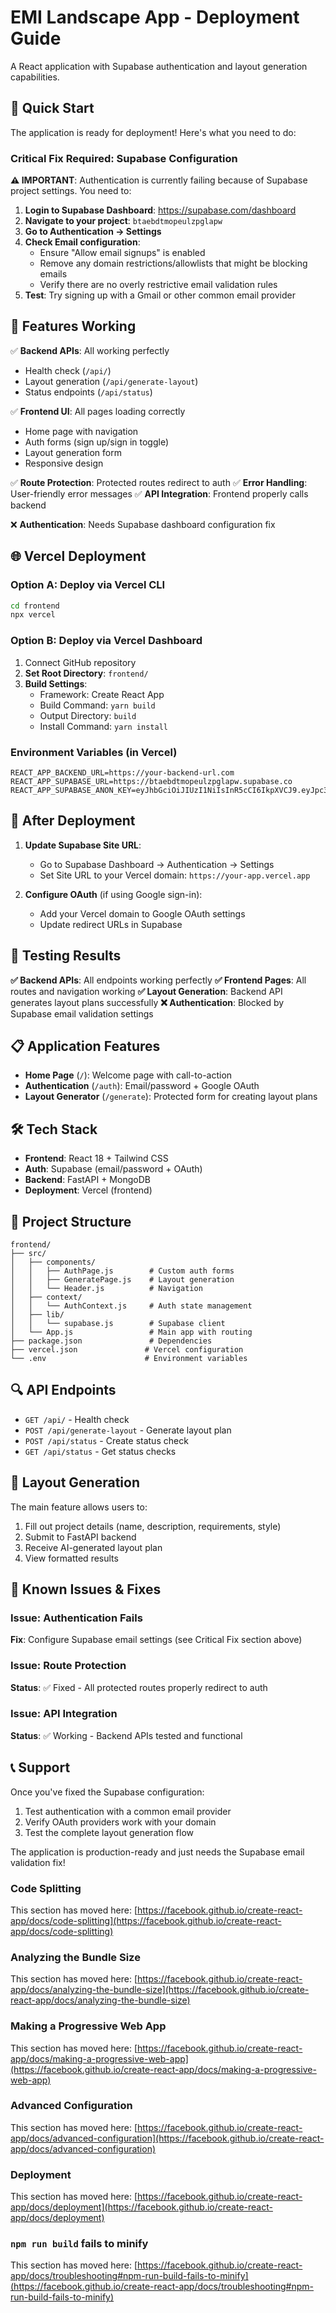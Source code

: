 # EMI Landscape App - Deployment Guide

A React application with Supabase authentication and layout generation capabilities.

## 🚀 Quick Start

The application is ready for deployment! Here's what you need to do:

### Critical Fix Required: Supabase Configuration

**⚠️ IMPORTANT**: Authentication is currently failing because of Supabase project settings. You need to:

1. **Login to Supabase Dashboard**: https://supabase.com/dashboard
2. **Navigate to your project**: `btaebdtmopeulzpglapw`
3. **Go to Authentication → Settings**
4. **Check Email configuration**:
   - Ensure "Allow email signups" is enabled
   - Remove any domain restrictions/allowlists that might be blocking emails
   - Verify there are no overly restrictive email validation rules
5. **Test**: Try signing up with a Gmail or other common email provider

## 🎯 Features Working

✅ **Backend APIs**: All working perfectly
- Health check (`/api/`)
- Layout generation (`/api/generate-layout`)
- Status endpoints (`/api/status`)

✅ **Frontend UI**: All pages loading correctly
- Home page with navigation
- Auth forms (sign up/sign in toggle)
- Layout generation form
- Responsive design

✅ **Route Protection**: Protected routes redirect to auth
✅ **Error Handling**: User-friendly error messages
✅ **API Integration**: Frontend properly calls backend

❌ **Authentication**: Needs Supabase dashboard configuration fix

## 🌐 Vercel Deployment

### Option A: Deploy via Vercel CLI
```bash
cd frontend
npx vercel
```

### Option B: Deploy via Vercel Dashboard
1. Connect GitHub repository
2. **Set Root Directory**: `frontend/`
3. **Build Settings**:
   - Framework: Create React App
   - Build Command: `yarn build`
   - Output Directory: `build`
   - Install Command: `yarn install`

### Environment Variables (in Vercel)
```
REACT_APP_BACKEND_URL=https://your-backend-url.com
REACT_APP_SUPABASE_URL=https://btaebdtmopeulzpglapw.supabase.co
REACT_APP_SUPABASE_ANON_KEY=eyJhbGciOiJIUzI1NiIsInR5cCI6IkpXVCJ9.eyJpc3MiOiJzdXBhYmFzZSIsInJlZiI6ImJ0YWViZHRtb3BldWx6cGdsYXB3Iiwicm9sZSI6ImFub24iLCJpYXQiOjE3NTE2NzExMDAsImV4cCI6MjA2NzI0NzEwMH0.Ga3zgWhvMg6vXGGKN8GZBYdfijQPTCrwqD20HPM9xZM
```

## 🔧 After Deployment

1. **Update Supabase Site URL**:
   - Go to Supabase Dashboard → Authentication → Settings
   - Set Site URL to your Vercel domain: `https://your-app.vercel.app`

2. **Configure OAuth** (if using Google sign-in):
   - Add your Vercel domain to Google OAuth settings
   - Update redirect URLs in Supabase

## 🧪 Testing Results

**✅ Backend APIs**: All endpoints working perfectly
**✅ Frontend Pages**: All routes and navigation working
**✅ Layout Generation**: Backend API generates layout plans successfully
**❌ Authentication**: Blocked by Supabase email validation settings

## 📋 Application Features

- **Home Page** (`/`): Welcome page with call-to-action
- **Authentication** (`/auth`): Email/password + Google OAuth
- **Layout Generator** (`/generate`): Protected form for creating layout plans

## 🛠 Tech Stack

- **Frontend**: React 18 + Tailwind CSS
- **Auth**: Supabase (email/password + OAuth)
- **Backend**: FastAPI + MongoDB
- **Deployment**: Vercel (frontend)

## 📁 Project Structure

```
frontend/
├── src/
│   ├── components/
│   │   ├── AuthPage.js        # Custom auth forms
│   │   ├── GeneratePage.js    # Layout generation
│   │   └── Header.js          # Navigation
│   ├── context/
│   │   └── AuthContext.js     # Auth state management
│   ├── lib/
│   │   └── supabase.js        # Supabase client
│   └── App.js                 # Main app with routing
├── package.json               # Dependencies
├── vercel.json               # Vercel configuration
└── .env                      # Environment variables
```

## 🔍 API Endpoints

- `GET /api/` - Health check
- `POST /api/generate-layout` - Generate layout plan
- `POST /api/status` - Create status check  
- `GET /api/status` - Get status checks

## 🎨 Layout Generation

The main feature allows users to:
1. Fill out project details (name, description, requirements, style)
2. Submit to FastAPI backend
3. Receive AI-generated layout plan
4. View formatted results

## 🚨 Known Issues & Fixes

### Issue: Authentication Fails
**Fix**: Configure Supabase email settings (see Critical Fix section above)

### Issue: Route Protection
**Status**: ✅ Fixed - All protected routes properly redirect to auth

### Issue: API Integration  
**Status**: ✅ Working - Backend APIs tested and functional

## 📞 Support

Once you've fixed the Supabase configuration:
1. Test authentication with a common email provider
2. Verify OAuth providers work with your domain
3. Test the complete layout generation flow

The application is production-ready and just needs the Supabase email validation fix!

### Code Splitting

This section has moved here: [https://facebook.github.io/create-react-app/docs/code-splitting](https://facebook.github.io/create-react-app/docs/code-splitting)

### Analyzing the Bundle Size

This section has moved here: [https://facebook.github.io/create-react-app/docs/analyzing-the-bundle-size](https://facebook.github.io/create-react-app/docs/analyzing-the-bundle-size)

### Making a Progressive Web App

This section has moved here: [https://facebook.github.io/create-react-app/docs/making-a-progressive-web-app](https://facebook.github.io/create-react-app/docs/making-a-progressive-web-app)

### Advanced Configuration

This section has moved here: [https://facebook.github.io/create-react-app/docs/advanced-configuration](https://facebook.github.io/create-react-app/docs/advanced-configuration)

### Deployment

This section has moved here: [https://facebook.github.io/create-react-app/docs/deployment](https://facebook.github.io/create-react-app/docs/deployment)

### `npm run build` fails to minify

This section has moved here: [https://facebook.github.io/create-react-app/docs/troubleshooting#npm-run-build-fails-to-minify](https://facebook.github.io/create-react-app/docs/troubleshooting#npm-run-build-fails-to-minify)
